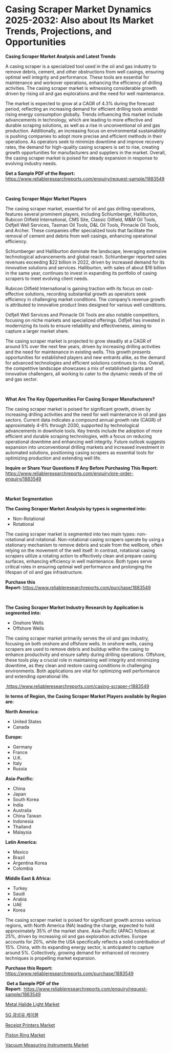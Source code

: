 <p><h1>Casing Scraper Market Dynamics 2025-2032: Also about Its Market Trends, Projections, and Opportunities</h1></p><p><strong>Casing Scraper Market Analysis and Latest Trends</strong></p>
<p><p>A casing scraper is a specialized tool used in the oil and gas industry to remove debris, cement, and other obstructions from well casings, ensuring optimal well integrity and performance. These tools are essential for maintenance and workover operations, enhancing the efficiency of drilling activities. The casing scraper market is witnessing considerable growth driven by rising oil and gas explorations and the need for well maintenance.</p><p>The market is expected to grow at a CAGR of 4.3% during the forecast period, reflecting an increasing demand for efficient drilling tools amidst rising energy consumption globally. Trends influencing this market include advancements in technology, which are leading to more effective and durable scraping solutions, as well as a rise in unconventional oil and gas production. Additionally, an increasing focus on environmental sustainability is pushing companies to adopt more precise and efficient methods in their operations. As operators seek to minimize downtime and improve recovery rates, the demand for high-quality casing scrapers is set to rise, creating growth opportunities for manufacturers and suppliers in the market. Overall, the casing scraper market is poised for steady expansion in response to evolving industry needs.</p></p>
<p><strong>Get a Sample PDF of the Report:&nbsp;</strong> <a href="https://www.reliableresearchreports.com/enquiry/request-sample/1883549?utm_campaign=40&utm_medium=2&utm_source=Github&utm_content=ia&utm_term=11042025&utm_id=casing-scraper">https://www.reliableresearchreports.com/enquiry/request-sample/1883549</a></p>
<p>&nbsp;</p>
<p><strong>Casing Scraper Major Market Players</strong></p>
<p><p>The casing scraper market, essential for oil and gas drilling operations, features several prominent players, including Schlumberger, Halliburton, Rubicon Oilfield International, CMS Site, Classic Oilfield, M&M Oil Tools, Odfjell Well Services, Tasman Oil Tools, D&L Oil Tools, Pinnacle Oil Tools, and Archer. These companies offer specialized tools that facilitate the removal of cement and debris from well casings, enhancing operational efficiency.</p><p>Schlumberger and Halliburton dominate the landscape, leveraging extensive technological advancements and global reach. Schlumberger reported sales revenues exceeding $22 billion in 2022, driven by increased demand for its innovative solutions and services. Halliburton, with sales of about $16 billion in the same year, continues to invest in expanding its portfolio of casing scrapers to meet evolving client needs.</p><p>Rubicon Oilfield International is gaining traction with its focus on cost-effective solutions, recording substantial growth as operators seek efficiency in challenging market conditions. The company’s revenue growth is attributed to innovative product lines designed for various well conditions.</p><p>Odfjell Well Services and Pinnacle Oil Tools are also notable competitors, focusing on niche markets and specialized offerings. Odfjell has invested in modernizing its tools to ensure reliability and effectiveness, aiming to capture a larger market share.</p><p>The casing scraper market is projected to grow steadily at a CAGR of around 5% over the next few years, driven by increasing drilling activities and the need for maintenance in existing wells. This growth presents opportunities for established players and new entrants alike, as the demand for advanced technologies and efficient solutions continues to rise. Overall, the competitive landscape showcases a mix of established giants and innovative challengers, all working to cater to the dynamic needs of the oil and gas sector.</p></p>
<p>&nbsp;</p>
<p><strong>What Are The Key Opportunities For Casing Scraper Manufacturers?</strong></p>
<p><p>The casing scraper market is poised for significant growth, driven by increasing drilling activities and the need for well maintenance in oil and gas sectors. Current data indicates a compound annual growth rate (CAGR) of approximately 4-6% through 2030, supported by technological advancements in downhole tools. Key trends include the adoption of more efficient and durable scraping technologies, with a focus on reducing operational downtime and enhancing well integrity. Future outlook suggests expansion into unconventional drilling markets and increased investment in automated solutions, positioning casing scrapers as essential tools for optimizing production and extending well life.</p></p>
<p><strong>Inquire or Share Your Questions If Any Before Purchasing This Report:</strong> <a href="https://www.reliableresearchreports.com/enquiry/pre-order-enquiry/1883549?utm_campaign=40&utm_medium=2&utm_source=Github&utm_content=ia&utm_term=11042025&utm_id=casing-scraper">https://www.reliableresearchreports.com/enquiry/pre-order-enquiry/1883549</a></p>
<p>&nbsp;</p>
<p><strong>Market Segmentation</strong></p>
<p><strong>The Casing Scraper Market Analysis by types is segmented into:</strong></p>
<p><ul><li>Non-Rotational</li><li>Rotational</li></ul></p>
<p><p>The casing scraper market is segmented into two main types: non-rotational and rotational. Non-rotational casing scrapers operate by using a stationary mechanism to remove debris and scale from the wellbore, often relying on the movement of the well itself. In contrast, rotational casing scrapers utilize a rotating action to effectively clean and prepare casing surfaces, enhancing efficiency in well maintenance. Both types serve critical roles in ensuring optimal well performance and prolonging the lifespan of oil and gas infrastructure.</p></p>
<p><strong>Purchase this Report:&nbsp;</strong><a href="https://www.reliableresearchreports.com/purchase/1883549?utm_campaign=40&utm_medium=2&utm_source=Github&utm_content=ia&utm_term=11042025&utm_id=casing-scraper">https://www.reliableresearchreports.com/purchase/1883549</a></p>
<p>&nbsp;</p>
<p><strong>The Casing Scraper Market Industry Research by Application is segmented into:</strong></p>
<p><ul><li>Onshore Wells</li><li>Offshore Wells</li></ul></p>
<p><p>The casing scraper market primarily serves the oil and gas industry, focusing on both onshore and offshore wells. In onshore wells, casing scrapers are used to remove debris and buildup within the casing to enhance productivity and ensure safety during drilling operations. Offshore, these tools play a crucial role in maintaining well integrity and minimizing downtime, as they clean and restore casing conditions in challenging environments. Both applications are vital for optimizing well performance and extending operational life.</p></p>
<p><a href="https://www.reliableresearchreports.com/casing-scraper-r1883549?utm_campaign=40&utm_medium=2&utm_source=Github&utm_content=ia&utm_term=11042025&utm_id=casing-scraper">&nbsp;https://www.reliableresearchreports.com/casing-scraper-r1883549</a></p>
<p><strong>In terms of Region, the Casing Scraper Market Players available by Region are:</strong></p>
<p>
    <p> <strong> North America: </strong>
        <ul>
            <li>United States</li>
            <li>Canada</li>
        </ul>
        </p> 
    <p> <strong> Europe: </strong>
        <ul>
            <li>Germany</li>
            <li>France</li>
            <li>U.K.</li>
            <li>Italy</li>
            <li>Russia</li>
        </ul>
        </p> 
    <p> <strong> Asia-Pacific: </strong>
        <ul>
            <li>China</li>
            <li>Japan</li>
            <li>South Korea</li>
            <li>India</li>
            <li>Australia</li>
            <li>China Taiwan</li>
            <li>Indonesia</li>
            <li>Thailand</li>
            <li>Malaysia</li>
        </ul>
        </p> 
    <p> <strong> Latin America: </strong>
        <ul>
            <li>Mexico</li>
            <li>Brazil</li>
            <li>Argentina Korea</li>
            <li>Colombia</li>
        </ul>
        </p> 
    <p> <strong> Middle East & Africa: </strong>
        <ul>
            <li>Turkey</li>
            <li>Saudi</li>
            <li>Arabia</li>
            <li>UAE</li>
            <li>Korea</li>
        </ul>
    </p>
    </p>
<p><p>The casing scraper market is poised for significant growth across various regions, with North America (NA) leading the charge, expected to hold approximately 35% of the market share. Asia-Pacific (APAC) follows at 25%, driven by increasing oil and gas exploration activities. Europe accounts for 20%, while the USA specifically reflects a solid contribution of 15%. China, with its expanding energy sector, is anticipated to capture around 5%. Collectively, growing demand for enhanced oil recovery techniques is propelling market expansion.</p></p>
<p><strong>Purchase this Report: </strong><a href="https://www.reliableresearchreports.com/purchase/1883549?utm_campaign=40&utm_medium=2&utm_source=Github&utm_content=ia&utm_term=11042025&utm_id=casing-scraper">https://www.reliableresearchreports.com/purchase/1883549</a></p>
<p>&nbsp;<strong>Get a Sample PDF of the Report:&nbsp;&nbsp;</strong><a href="https://www.reliableresearchreports.com/enquiry/request-sample/1883549?utm_campaign=40&utm_medium=2&utm_source=Github&utm_content=ia&utm_term=11042025&utm_id=casing-scraper">https://www.reliableresearchreports.com/enquiry/request-sample/1883549</a></p>
<p><strong></strong></p>
<p><p><a href="https://github.com/catlowdarcys/Market-Research-Report-List-1/blob/main/metal-halide-light-market.md?utm_campaign=40&utm_medium=2&utm_source=Github&utm_content=ia&utm_term=11042025&utm_id=casing-scraper">Metal Halide Light Market</a></p><p><a href="https://github.com/sougarounis/Market-Research-Report-List-7/blob/main/577891854855.md?utm_campaign=40&utm_medium=2&utm_source=Github&utm_content=ia&utm_term=11042025&utm_id=casing-scraper">5G 광섬유 케이블</a></p><p><a href="https://github.com/fendtdjunawo/Market-Research-Report-List-1/blob/main/receipt-printers-market.md?utm_campaign=40&utm_medium=2&utm_source=Github&utm_content=ia&utm_term=11042025&utm_id=casing-scraper">Receipt Printers Market</a></p><p><a href="https://github.com/danzopachllq/Market-Research-Report-List-1/blob/main/piston-ring-market.md?utm_campaign=40&utm_medium=2&utm_source=Github&utm_content=ia&utm_term=11042025&utm_id=casing-scraper">Piston Ring Market</a></p><p><a href="https://github.com/hadshpinay/Market-Research-Report-List-1/blob/main/vacuum-measuring-instruments-market.md?utm_campaign=40&utm_medium=2&utm_source=Github&utm_content=ia&utm_term=11042025&utm_id=casing-scraper">Vacuum Measuring Instruments Market</a></p></p>